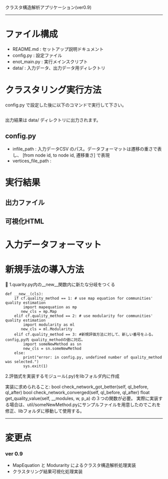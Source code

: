 クラスタ構造解析アプリケーション(ver0.9)

---

# ファイル構成

- README.md : セットアップ説明ドキュメント
- config.py : 設定ファイル
- enot_main.py : 実行メインスクリプト
- data/ : 入力データ、出力データ用ディレクトリ
	

# クラスタリング実行方法

config.py で設定した後に以下のコマンドで実行して下さい。

```python enot_main.py
```

出力結果は data/ ディレクトリに出力されます。

## config.py

- infile_path : 入力データCSV のパス。データフォーマットは遷移の重さで表し、 [from node id, to node id, 遷移重さ] で表現
- vertices_file_path : 

# 実行結果

## 出力ファイル



## 可視化HTML


# 入力データフォーマット

# 新規手法の導入方法

1.quarity.py内の__new__関数内に新たな分岐をつくる

```
def __new__(cls):
	if cf.quality_method == 1: # use map equation for communities' quality estimation
    	import mapequation as mp
       new_cls = mp.Map
	elif cf.quality_method == 2: # use modularity for communities' quality estimation
		import modularity as ml
       new_cls = ml.Modularity
   	elif cf.quality_method == 3: #新規評価方法に対して、新しい番号をふる。config,py内 quality_methodの値に対応。
   		import someNewMethod as sn
   		new_cls = sn.someNewMethod
  	else:
   		print("error: in config.py, undefined number of quality_method was selected.")
   		sys.exit(1)
```

2.評価式を実装するモジュール(.py)をlibフォルダ内に作成

実装に求められること:
bool check_network_got_better(self, ql_before, ql_after)
bool check_network_converged(self, ql_before, ql_after)
float get_quality_value(self, __modules, w, p_a)
の３つの関数が必要。
実際に実装する場合は、util/someNewMethod.pyにサンプルファイルを用意したのでこれを修正、libフォルダに移動して使用する。


---

# 変更点

### ver 0.9 

- MapEquation と Modurarity によるクラスタ構造解析処理実装
- クラスタリング結果可視化処理実装
